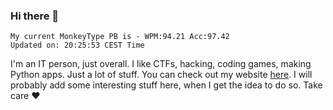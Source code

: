 ### Hi there 👋
<!-- PB START -->
```
My current MonkeyType PB is - WPM:94.21 Acc:97.42
Updated on: 20:25:53 CEST Time
```
<!-- PB END -->
I'm an IT person, just overall. I like CTFs, hacking, coding games, making Python apps. Just a lot of stuff.
You can check out my website [here](https://skill3472.github.io/).
I will probably add some interesting stuff here, when I get the idea to do so. Take care ❤️
